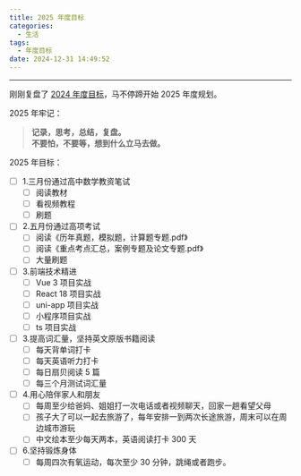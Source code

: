 ```yaml
---
title: 2025 年度目标
categories:
  - 生活
tags:
  - 年度目标
date: 2024-12-31 14:49:52
---
```


---

刚刚复盘了 [2024 年度目标](https://toypipi.github.io/2024/01/02/2024-%E5%B9%B4%E5%BA%A6%E7%9B%AE%E6%A0%87/?highlight=%E5%B9%B4%E5%BA%A6)，马不停蹄开始 2025 年度规划。

2025 年牢记：

> **记录，思考，总结，复盘。**  
> **不要怕，不要等，想到什么立马去做。**

2025 年目标：

- [ ] 1.三月份通过高中数学教资笔试
  - [ ] 阅读教材
  - [ ] 看视频教程
  - [ ] 刷题
- [ ] 2.五月份通过高项考试
  - [ ] 阅读《历年真题，模拟题，计算题专题.pdf》
  - [ ] 阅读《重点考点汇总，案例专题及论文专题.pdf》
  - [ ] 大量刷题
- [ ] 3.前端技术精进
  - [ ] Vue 3 项目实战
  - [ ] React 18 项目实战
  - [ ] uni-app 项目实战
  - [ ] 小程序项目实战
  - [ ] ts 项目实战
  <!-- more -->
- [ ] 3.提高词汇量，坚持英文原版书籍阅读
  - [ ] 每天背单词打卡
  - [ ] 每天英语听力打卡
  - [ ] 每日扇贝阅读 5 篇
  - [ ] 每三个月测试词汇量
- [ ] 4.用心陪伴家人和朋友
  - [ ] 每周至少给爸妈、姐姐打一次电话或者视频聊天，回家一趟看望父母
  - [ ] 孩子大了可以一起去旅游了，每年安排一到两次长途旅游，周末可以在周边城市游玩
  - [ ] 中文绘本至少每天两本，英语阅读打卡 300 天
- [ ] 6.坚持锻炼身体
  - [ ] 每周四次有氧运动，每次至少 30 分钟，跳绳或者跑步。
